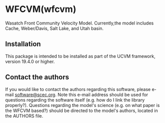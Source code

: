 # WFCVM(wfcvm)

Wasatch Front Community Velocity Model. Currently,the model includes Cache, 
Weber/Davis, Salt Lake, and Utah basin.

## Installation

This package is intended to be installed as part of the UCVM framework,
version 19.4.0 or higher. 

## Contact the authors

If you would like to contact the authors regarding this software,
please e-mail software@scec.org. Note this e-mail address should
be used for questions regarding the software itself (e.g. how
do I link the library properly?). Questions regarding the model's
science (e.g. on what paper is the WFCVM based?) should be directed
to the model's authors, located in the AUTHORS file.
